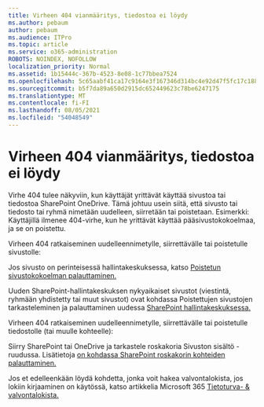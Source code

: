 ```yaml
---
title: Virheen 404 vianmääritys, tiedostoa ei löydy
ms.author: pebaum
author: pebaum
ms.audience: ITPro
ms.topic: article
ms.service: o365-administration
ROBOTS: NOINDEX, NOFOLLOW
localization_priority: Normal
ms.assetid: 1b15444c-367b-4523-8e08-1c77bbea7524
ms.openlocfilehash: 5c65aabf41ca17c9164e3f167346d314bc4e92d47f5fc17c188f12819b0a2cfa
ms.sourcegitcommit: b5f7da89a650d2915dc652449623c78be6247175
ms.translationtype: MT
ms.contentlocale: fi-FI
ms.lasthandoff: 08/05/2021
ms.locfileid: "54048549"
---
```

# <a name="troubleshoot-error-404-file-not-found"></a>Virheen 404 vianmääritys, tiedostoa ei löydy

Virhe 404 tulee näkyviin, kun käyttäjät yrittävät käyttää sivustoa tai tiedostoa SharePoint OneDrive. Tämä johtuu usein siitä, että sivusto tai tiedosto tai ryhmä nimetään uudelleen, siirretään tai poistetaan. Esimerkki: Käyttäjillä ilmenee 404-virhe, kun he yrittävät käyttää pääsivustokokoelmaa, ja se on poistettu.

Virheen 404 ratkaiseminen uudelleennimetylle, siirrettävälle tai poistetulle sivustolle:

Jos sivusto on perinteisessä hallintakeskuksessa, katso [Poistetun sivustokokoelman palauttaminen.](https://docs.microsoft.com/sharepoint/restore-deleted-site-collection)

Uuden SharePoint-hallintakeskuksen nykyaikaiset sivustot (viestintä, ryhmään yhdistetty tai muut sivustot) ovat kohdassa Poistettujen sivustojen tarkasteleminen ja palauttaminen uudessa [SharePoint hallintakeskuksessa.](https://docs.microsoft.com/sharepoint/restore-deleted-site-collection)

Virheen 404 ratkaiseminen uudelleennimetylle, siirrettävälle tai poistetulle tiedostolle (tai muulle kohteelle):

Siirry SharePoint tai OneDrive ja tarkastele roskakoria Sivuston sisältö -ruudussa. Lisätietoja [on kohdassa SharePoint roskakorin kohteiden palauttaminen.](https://support.office.com/article/Restore-items-in-the-Recycle-Bin-of-a-SharePoint-site-6df466b6-55f2-4898-8d6e-c0dff851a0be#ID0EAADAAA=Online)

Jos et edelleenkään löydä kohdetta, jonka voit hakea valvontalokista, jos lokiin kirjaaminen on käytössä, katso artikkelia Microsoft 365 [Tietoturva- & valvontalokista.](https://docs.microsoft.com/microsoft-365/compliance/search-the-audit-log-in-security-and-compliance)

